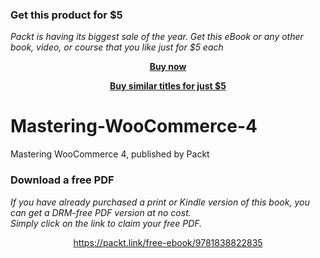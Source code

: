 
### Get this product for $5

<i>Packt is having its biggest sale of the year. Get this eBook or any other book, video, or course that you like just for $5 each</i>


<b><p align='center'>[Buy now](https://packt.link/9781838822835)</p></b>


<b><p align='center'>[Buy similar titles for just $5](https://subscription.packtpub.com/search)</p></b>


# Mastering-WooCommerce-4
Mastering WooCommerce 4, published by Packt
### Download a free PDF

 <i>If you have already purchased a print or Kindle version of this book, you can get a DRM-free PDF version at no cost.<br>Simply click on the link to claim your free PDF.</i>
<p align="center"> <a href="https://packt.link/free-ebook/9781838822835">https://packt.link/free-ebook/9781838822835 </a> </p>